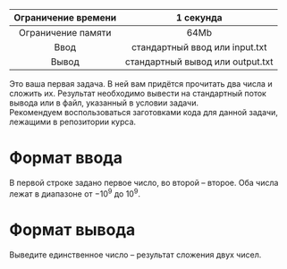 | Ограничение времени 	|             1 секунда            	|
|:-------------------:	|:--------------------------------:	|
|  Ограничение памяти 	|               64Mb               	|
|         Ввод        	|  стандартный ввод или input.txt  	|
|        Вывод        	| стандартный вывод или output.txt 	|
  
  
  
Это ваша первая задача. В ней вам придётся прочитать два числа и сложить их. Результат необходимо вывести на стандартный поток вывода или в файл, указанный в условии задачи.  
Рекомендуем воспользоваться заготовками кода для данной задачи, лежащими в репозитории курса.

# Формат ввода #
В первой строке задано первое число, во второй – второе. Оба числа лежат в диапазоне от  $−10^9$ до $10^9$.
# Формат вывода #
Выведите единственное число – результат сложения двух чисел.
